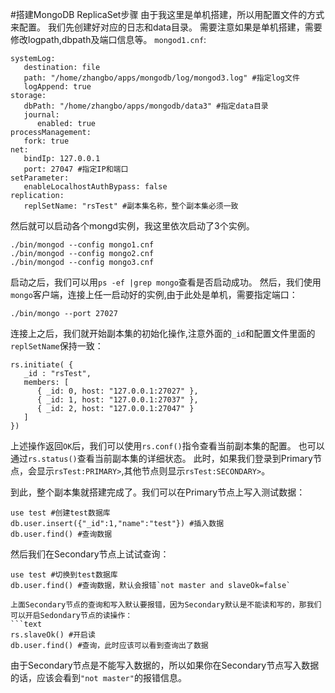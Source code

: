 #搭建MongoDB ReplicaSet步骤
由于我这里是单机搭建，所以用配置文件的方式来配置。
我们先创建好对应的日志和data目录。
需要注意如果是单机搭建，需要修改logpath,dbpath及端口信息等。
`mongod1.cnf`:
```text
systemLog:
   destination: file
   path: "/home/zhangbo/apps/mongodb/log/mongod3.log" #指定log文件
   logAppend: true
storage:
   dbPath: "/home/zhangbo/apps/mongodb/data3" #指定data目录
   journal:
      enabled: true
processManagement:
   fork: true
net:
   bindIp: 127.0.0.1
   port: 27047 #指定IP和端口
setParameter:
   enableLocalhostAuthBypass: false
replication:
   replSetName: "rsTest" #副本集名称，整个副本集必须一致
```
然后就可以启动各个mongd实例，我这里依次启动了3个实例。
```text
./bin/mongod --config mongo1.cnf
./bin/mongod --config mongo2.cnf
./bin/mongod --config mongo3.cnf
```
启动之后，我们可以用`ps -ef |grep mongo`查看是否启动成功。
然后，我们使用`mongo`客户端，连接上任一启动好的实例,由于此处是单机，需要指定端口：
```text
./bin/mongo --port 27027
```
连接上之后，我们就开始副本集的初始化操作,注意外面的`_id`和配置文件里面的`replSetName`保持一致：
```text
rs.initiate( {
   _id : "rsTest",
   members: [
      { _id: 0, host: "127.0.0.1:27027" },
      { _id: 1, host: "127.0.0.1:27037" },
      { _id: 2, host: "127.0.0.1:27047" }
   ]
})
```
上述操作返回`OK`后，我们可以使用`rs.conf()`指令查看当前副本集的配置。
也可以通过`rs.status()`查看当前副本集的详细状态。
此时，如果我们登录到Primary节点，会显示`rsTest:PRIMARY>`,其他节点则显示`rsTest:SECONDARY>`。

到此，整个副本集就搭建完成了。我们可以在Primary节点上写入测试数据：
```text
use test #创建test数据库
db.user.insert({"_id":1,"name":"test"}) #插入数据
db.user.find() #查询数据
```
然后我们在Secondary节点上试试查询：
```text
use test #切换到test数据库
db.user.find() #查询数据，默认会报错`not master and slaveOk=false`

上面Secondary节点的查询和写入默认要报错，因为Secondary默认是不能读和写的，那我们可以开启Sedondary节点的读操作：
```text
rs.slaveOk() #开启读
db.user.find() #查询，此时应该可以看到查询出了数据
```
由于Secondary节点是不能写入数据的，所以如果你在Secondary节点写入数据的话，应该会看到`"not master"`的报错信息。